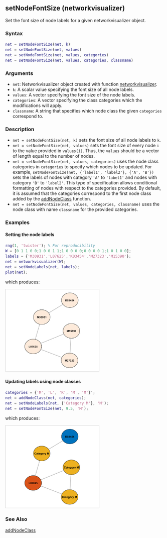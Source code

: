 ## setNodeFontSize (networkvisualizer)
Set the font size of node labels for a given networkvisualizer object.

### Syntax
```Matlab
net = setNodeFontSize(net, k)
net = setNodeFontSize(net, values)
net = setNodeFontSize(net, values, categories)
net = setNodeFontSize(net, values, categories, classname)
```

### Arguments
* ```net```: Networkvisualizer object created with function [networkvisualizer](networkvisualizer.md).
* ```k```: A scalar value specifying the font size of all node labels.
* ```values```: A vector specifying the font size of the node labels.
* ```categories```: A vector specifying the class categories which the modifications will apply.
* ```classname```: A string that specifies which node class the given ```categories``` correspond to.

### Description
* ```net = setNodeFontSize(net, k)``` sets the font size of all node labels to ```k```.
* ```net = setNodeFontSize(net, values)``` sets the font size of every node ```i``` to the value provided in ```values(i)```. Thus, the ```values``` should be a vector of length equal to the number of nodes. 
* ```net = setNodeFontSize(net, values, categories)``` uses the node class categories in ```categories``` to specify which nodes to be updated. For example, ```setNodeFontSize(net, {'label1', 'label2'}, {'A', 'B'})``` sets the labels of nodes with category ```'A'``` to ```'label1'``` and nodes with category ```'B'``` to ```'label2'```. This type of specification allows conditional formatting of nodes with respect to the categories provided. By default, it is assumed that the categories correspond to the first node class added by the [addNodeClass](addNodeClass.md) function.
* ```net = setNodeFontSize(net, values, categories, classname)``` uses the node class with name ```classname``` for the provided categories.

### Examples

#### Setting the node labels

```Matlab
rng(1, 'twister'); % For reproducibility
W = [0 1 1 0 0;1 0 0 1 1;1 0 0 0 0;0 0 0 0 1;1 0 1 0 0];
labels = {'M30931','L07625','K03454','M27323','M15390'};
net = networkvisualizer(W);
net = setNodeLabels(net, labels);
plot(net);
```
which produces:

<img src="examples/setNodeLabels-1.png" width="300">

#### Updating labels using node classes

```Matlab
categories = {'M', 'L', 'K', 'M', 'M'}';
net = addNodeClass(net, categories);
net = setNodeLabels(net, {'Category M'}, 'M');
net = setNodeFontSize(net, 9.5, 'M');
```
which produces:

<img src="examples/setNodeLabels-2.png" width="300">

### See Also
[addNodeClass](addNodeClass.md)


